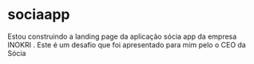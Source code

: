 # sociaapp
Estou construindo a landing page da aplicação sócia app da empresa INOKRI . Este é um desafio que foi apresentado para mim pelo o CEO da Sócia 
